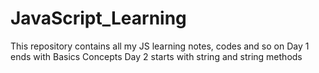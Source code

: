 # JavaScript_Learning

This repository contains all my JS learning notes, codes and so on
Day 1 ends with Basics Concepts
Day 2 starts with string and string methods
